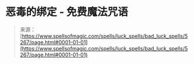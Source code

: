 <!--yml

category: 未分类

date: 2024-06-12 18:39:18

-->

# 恶毒的绑定 - 免费魔法咒语

> 来源：[https://www.spellsofmagic.com/spells/luck_spells/bad_luck_spells/5267/page.html#0001-01-01](https://www.spellsofmagic.com/spells/luck_spells/bad_luck_spells/5267/page.html#0001-01-01)
